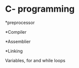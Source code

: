 # C- programming 

*preprocessor 

*Compiler

*Assemblier 

*Linking

Variables, for and while loops
